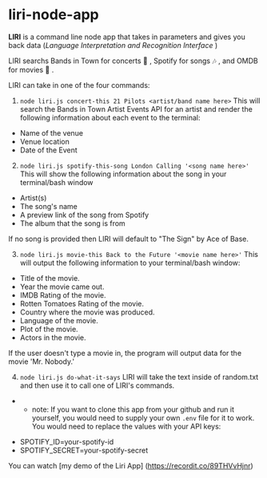 # liri-node-app

**LIRI** is a command line node app that takes in parameters and gives you back data (*Language Interpretation and Recognition Interface* )

LIRI searchs Bands in Town for concerts :guitar: , Spotify for songs :notes: , and OMDB for movies :movie_camera: .

LIRI can take in one of the four commands:

1. `node liri.js concert-this 21 Pilots <artist/band name here>`
This will search the Bands in Town Artist Events API for an artist and render the following information about each event to the terminal:

- Name of the venue
- Venue location
- Date of the Event

2. `node liri.js spotify-this-song London Calling '<song name here>'`
This will show the following information about the song in your terminal/bash window

- Artist(s)
- The song's name
- A preview link of the song from Spotify
- The album that the song is from

If no song is provided then LIRI will default to "The Sign" by Ace of Base.


3. `node liri.js movie-this Back to the Future '<movie name here>'`
This will output the following information to your terminal/bash window:

- Title of the movie.
- Year the movie came out.
- IMDB Rating of the movie.
- Rotten Tomatoes Rating of the movie.
- Country where the movie was produced.
- Language of the movie.
- Plot of the movie.
- Actors in the movie.

If the user doesn't type a movie in, the program will output data for the movie 'Mr. Nobody.'

4. `node liri.js do-what-it-says`
LIRI will take the text inside of random.txt and then use it to call one of LIRI's commands.


  * * note: If you want to clone this app from your github and run it yourself, you would need to supply your own `.env` file for it to work. You would need to replace the values with your API keys:
  - SPOTIFY_ID=your-spotify-id
  - SPOTIFY_SECRET=your-spotify-secret

You can watch [my demo of the Liri App] (https://recordit.co/89THVvHjnr)